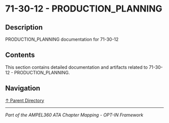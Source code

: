 # 71-30-12 - PRODUCTION_PLANNING

## Description

PRODUCTION_PLANNING documentation for 71-30-12

## Contents

This section contains detailed documentation and artifacts related to 71-30-12 - PRODUCTION_PLANNING.

## Navigation

[↑ Parent Directory](../README.md)

---

*Part of the AMPEL360 ATA Chapter Mapping - OPT-IN Framework*
